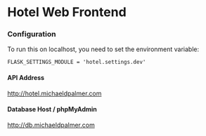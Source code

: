 # Hotel Web Frontend

### Configuration
To run this on localhost, you need to set the environment variable:
```
FLASK_SETTINGS_MODULE = 'hotel.settings.dev'
``` 

#### API Address
http://hotel.michaeldpalmer.com

#### Database Host / phpMyAdmin
http://db.michaeldpalmer.com
